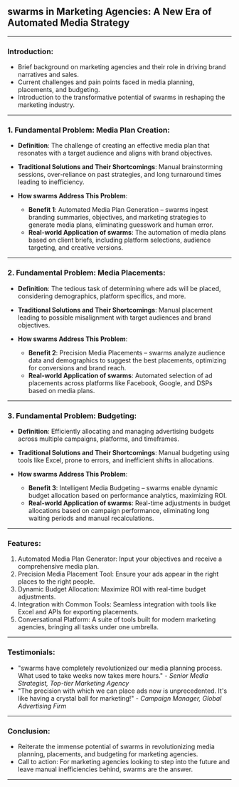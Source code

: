## **swarms in Marketing Agencies: A New Era of Automated Media Strategy**

---

### **Introduction**:

- Brief background on marketing agencies and their role in driving brand narratives and sales.
- Current challenges and pain points faced in media planning, placements, and budgeting.
- Introduction to the transformative potential of swarms in reshaping the marketing industry.

---

### **1. Fundamental Problem: Media Plan Creation**:

- **Definition**: The challenge of creating an effective media plan that resonates with a target audience and aligns with brand objectives.

- **Traditional Solutions and Their Shortcomings**: Manual brainstorming sessions, over-reliance on past strategies, and long turnaround times leading to inefficiency.

- **How swarms Address This Problem**:
  - **Benefit 1**: Automated Media Plan Generation – swarms ingest branding summaries, objectives, and marketing strategies to generate media plans, eliminating guesswork and human error.
  - **Real-world Application of swarms**: The automation of media plans based on client briefs, including platform selections, audience targeting, and creative versions.

---

### **2. Fundamental Problem: Media Placements**:

- **Definition**: The tedious task of determining where ads will be placed, considering demographics, platform specifics, and more.

- **Traditional Solutions and Their Shortcomings**: Manual placement leading to possible misalignment with target audiences and brand objectives.

- **How swarms Address This Problem**:
  - **Benefit 2**: Precision Media Placements – swarms analyze audience data and demographics to suggest the best placements, optimizing for conversions and brand reach.
  - **Real-world Application of swarms**: Automated selection of ad placements across platforms like Facebook, Google, and DSPs based on media plans.

---

### **3. Fundamental Problem: Budgeting**:

- **Definition**: Efficiently allocating and managing advertising budgets across multiple campaigns, platforms, and timeframes.

- **Traditional Solutions and Their Shortcomings**: Manual budgeting using tools like Excel, prone to errors, and inefficient shifts in allocations.

- **How swarms Address This Problem**:
  - **Benefit 3**: Intelligent Media Budgeting – swarms enable dynamic budget allocation based on performance analytics, maximizing ROI.
  - **Real-world Application of swarms**: Real-time adjustments in budget allocations based on campaign performance, eliminating long waiting periods and manual recalculations.

---

### **Features**:

1. Automated Media Plan Generator: Input your objectives and receive a comprehensive media plan.
2. Precision Media Placement Tool: Ensure your ads appear in the right places to the right people.
3. Dynamic Budget Allocation: Maximize ROI with real-time budget adjustments.
4. Integration with Common Tools: Seamless integration with tools like Excel and APIs for exporting placements.
5. Conversational Platform: A suite of tools built for modern marketing agencies, bringing all tasks under one umbrella.

---

### **Testimonials**:

- "swarms have completely revolutionized our media planning process. What used to take weeks now takes mere hours." - _Senior Media Strategist, Top-tier Marketing Agency_
- "The precision with which we can place ads now is unprecedented. It's like having a crystal ball for marketing!" - _Campaign Manager, Global Advertising Firm_

---

### **Conclusion**:

- Reiterate the immense potential of swarms in revolutionizing media planning, placements, and budgeting for marketing agencies.
- Call to action: For marketing agencies looking to step into the future and leave manual inefficiencies behind, swarms are the answer.

---

